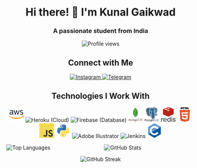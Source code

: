 <h1 align="center">Hi there! 👋 I'm Kunal Gaikwad</h1>
<h3 align="center">A passionate student from India</h3>

<p align="center">
  <img src="https://komarev.com/ghpvc/?username=kunalg932&label=Profile%20views&color=0e75b6&style=flat" alt="Profile views" />
</p>

 <h2 align="center">Connect with Me</h2>
<p align="center">
  <a href="https://instagram.com/itz_kunu_g" target="_blank">
    <img src="https://raw.githubusercontent.com/rahuldkjain/github-profile-readme-generator/master/src/images/icons/Social/instagram.svg" alt="Instagram" height="30" width="40">
  </a>
  <a href="https://t.me/ImMitsuoSuwa" target="_blank">
    <img src="https://upload.wikimedia.org/wikipedia/commons/8/82/Telegram_logo.svg" alt="Telegram" height="30" width="40" />
  </a>
</p>

<h2 align="center">Technologies I Work With</h2>
<p align="center">
  <!-- Cloud -->
  <img src="https://raw.githubusercontent.com/devicons/devicon/master/icons/amazonwebservices/amazonwebservices-original-wordmark.svg" alt="AWS (Cloud)" title="AWS (Cloud)" width="40" height="40"/>
  <img src="https://www.vectorlogo.zone/logos/heroku/heroku-icon.svg" alt="Heroku (Cloud)" title="Heroku (Cloud)" width="40" height="40"/>
  <!-- Database -->
  <img src="https://www.vectorlogo.zone/logos/firebase/firebase-icon.svg" alt="Firebase (Database)" title="Firebase (Database)" width="40" height="40"/>
  <img src="https://raw.githubusercontent.com/devicons/devicon/master/icons/mongodb/mongodb-original-wordmark.svg" alt="MongoDB (Database)" title="MongoDB (Database)" width="40" height="40"/>
  <img src="https://raw.githubusercontent.com/devicons/devicon/master/icons/postgresql/postgresql-original-wordmark.svg" alt="PostgreSQL (Database)" title="PostgreSQL (Database)" width="40" height="40"/>
  <img src="https://raw.githubusercontent.com/devicons/devicon/master/icons/redis/redis-original-wordmark.svg" alt="Redis (Database)" title="Redis (Database)" width="40" height="40"/>
  <!-- Frontend -->
  <img src="https://raw.githubusercontent.com/devicons/devicon/master/icons/html5/html5-original-wordmark.svg" alt="HTML5 (Frontend)" title="HTML5 (Frontend)" width="40" height="40"/>
  <img src="https://raw.githubusercontent.com/devicons/devicon/master/icons/javascript/javascript-original.svg" alt="JavaScript (Frontend)" title="JavaScript (Frontend)" width="40" height="40"/>
  <!-- Backend -->
  <img src="https://raw.githubusercontent.com/devicons/devicon/master/icons/python/python-original.svg" alt="Python (Backend)" title="Python (Backend)" width="40" height="40"/>
  <!-- Others -->
  <img src="https://www.vectorlogo.zone/logos/adobe_illustrator/adobe_illustrator-icon.svg" alt="Adobe Illustrator" title="Adobe Illustrator" width="40" height="40"/>
  <img src="https://www.vectorlogo.zone/logos/jenkins/jenkins-icon.svg" alt="Jenkins" title="Jenkins" width="40" height="40"/>
  <!-- Language -->
  <img src="https://raw.githubusercontent.com/devicons/devicon/master/icons/c/c-original.svg" alt="C (Programming Language)" title="C (Programming Language)" width="40" height="40"/>
</p>

<p align="center">
  <img align="left" src="https://github-readme-stats.vercel.app/api/top-langs?username=kunalg932&show_icons=true&locale=en&layout=compact" alt="Top Languages" />
</p>

<p align="center">
  <img src="https://github-readme-stats.vercel.app/api?username=kunalg932&show_icons=true&locale=en" alt="GitHub Stats" />
</p>

<p align="center">
  <img src="https://github-readme-streak-stats.herokuapp.com/?user=kunalg932&" alt="GitHub Streak" />
</p>
